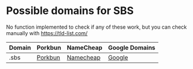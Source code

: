 # Possible domains for SBS

No function implemented to check if any of these work, but you can check manually with https://tld-list.com/

| Domain | Porkbun | NameCheap | Google Domains |
|---|---|---|---|
| .sbs | [Porkbun](https://porkbun.com/checkout/search?prb=e814663da1&tlds=&idnLanguage=&search=search&q=.sbs) | [Namecheap](https://www.namecheap.com/domains/registration/results/?domain=.sbs) | [Google](https://domains.google.com/registrar/search?searchTerm=.sbs) |
